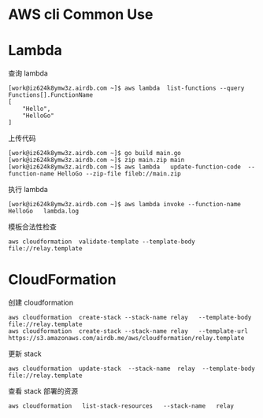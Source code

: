 AWS cli Common Use
==================

# Lambda 
查询 lambda

    [work@iz624k8ymw3z.airdb.com ~]$ aws lambda  list-functions --query Functions[].FunctionName
    [
        "Hello", 
        "HelloGo"
    ]


上传代码

    [work@iz624k8ymw3z.airdb.com ~]$ go build main.go
    [work@iz624k8ymw3z.airdb.com ~]$ zip main.zip main
    [work@iz624k8ymw3z.airdb.com ~]$ aws lambda   update-function-code  --function-name HelloGo --zip-file fileb://main.zip


执行 lambda

    [work@iz624k8ymw3z.airdb.com ~]$ aws lambda invoke --function-name HelloGo   lambda.log

模板合法性检查

    aws cloudformation  validate-template --template-body  file://relay.template 


# CloudFormation
创建 cloudformation

    aws cloudformation  create-stack --stack-name relay   --template-body  file://relay.template
    aws cloudformation  create-stack --stack-name relay   --template-url  https://s3.amazonaws.com/airdb.me/aws/cloudformation/relay.template

更新 stack

    aws cloudformation  update-stack  --stack-name  relay  --template-body  file://relay.template

查看 stack 部署的资源

    aws cloudformation   list-stack-resources   --stack-name   relay
